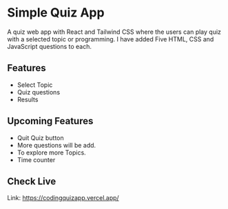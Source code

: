 # Simple Quiz App
A quiz web app with React and Tailwind CSS where the users can play quiz with a selected topic or programming.
I have added Five HTML, CSS and JavaScript questions to each.

## Features ##
- Select Topic
- Quiz questions
- Results

## Upcoming Features ##
- Quit Quiz button
- More questions will be add.
- To explore more Topics.
- Time counter
  
## Check Live ##
Link: https://codingquizapp.vercel.app/
